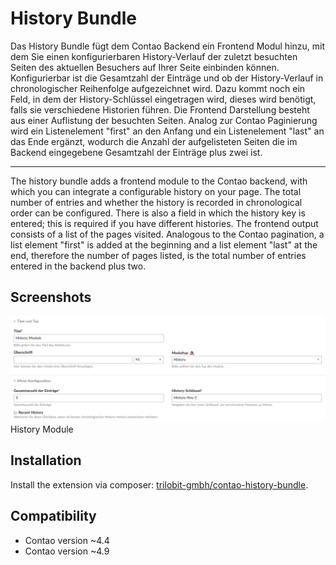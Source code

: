 History Bundle
================

Das History Bundle fügt dem Contao Backend ein Frontend Modul hinzu, mit dem Sie einen konfigurierbaren History-Verlauf der zuletzt besuchten Seiten des aktuellen Besuchers auf Ihrer Seite einbinden können. Konfigurierbar ist die Gesamtzahl der Einträge und ob der History-Verlauf in chronologischer Reihenfolge aufgezeichnet wird. Dazu kommt noch ein Feld, in dem der History-Schlüssel eingetragen wird, dieses wird benötigt, falls sie verschiedene Historien führen. Die Frontend Darstellung besteht aus einer Auflistung der besuchten Seiten. Analog zur Contao Paginierung wird ein Listenelement "first" an den Anfang und ein Listenelement "last" an das Ende ergänzt, wodurch die Anzahl der aufgelisteten Seiten die im Backend eingegebene Gesamtzahl der Einträge plus zwei ist. 

---

The history bundle adds a frontend module to the Contao backend, with which you can integrate a configurable history on your page. The total number of entries and whether the history is recorded in chronological order can be configured. There is also a field in which the history key is entered; this is required if you have different histories. The frontend output consists of a list of the pages visited. Analogous to the Contao pagination, a list element "first" is added at the beginning and a list element "last" at the end, therefore the number of pages listed, is the total number of entries entered in the backend plus two.


Screenshots
-----------

![](docs/images/history_module_backend.png)
History Module


Installation
------------

Install the extension via composer: [trilobit-gmbh/contao-history-bundle](https://packagist.org/packages/trilobit-gmbh/contao-history-bundle).


Compatibility
-------------

- Contao version ~4.4
- Contao version ~4.9
